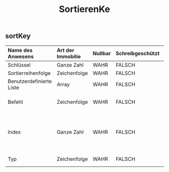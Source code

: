 ﻿---
title: SortierenKe
second_title: Aspose.Cells Cloud Documen
type: docs
url: /de/specification/model/sortkey/
description: "Aspose.Cells Cloud-Modellspezifikation: SortKey. Bearbeiten Sie mühelos Excel und andere Tabellenkalkulationsdokumente mit Funktionen wie Öffnen, Generieren, Bearbeiten, Teilen, Zusammenführen, Vergleichen und Konvertieren"
weight: 50
---
## **sortKey**

 

| Name des Anwesens| Art der Immobilie| Nullbar| Schreibgeschützt| Standardwert| Beschreibung|
|:- |:- |:- |:- |:- |:- |
| Schlüssel| Ganze Zahl| WAHR| FALSCH|||
| Sortierreihenfolge| Zeichenfolge| WAHR| FALSCH|||
| Benutzerdefinierte Liste|Array<String> | WAHR| FALSCH|||
| Befehl| Zeichenfolge| WAHR| FALSCH|| Gibt die Sortierreihenfolge an.|
| Index| Ganze Zahl| WAHR| FALSCH|| Ruft den sortierten Spaltenindex ab (absolute Position, Spalte A ist 0, B ist 1, ...).|
| Typ| Zeichenfolge| WAHR| FALSCH|| Stellt die Art der Sortierung dar.|

